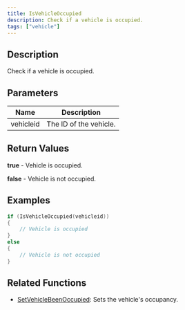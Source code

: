 ```yaml
---
title: IsVehicleOccupied
description: Check if a vehicle is occupied.
tags: ["vehicle"]
---
```


<VersionWarn version='omp v1.1.0.2612' />

## Description

Check if a vehicle is occupied.

## Parameters

| Name      | Description            |
|-----------|------------------------|
| vehicleid | The ID of the vehicle. |

## Return Values

**true** - Vehicle is occupied.

**false** - Vehicle is not occupied.

## Examples

```c
if (IsVehicleOccupied(vehicleid))
{
    // Vehicle is occupied
}
else
{
    // Vehicle is not occupied
}
```

## Related Functions

- [SetVehicleBeenOccupied](SetVehicleBeenOccupied): Sets the vehicle's occupancy.
